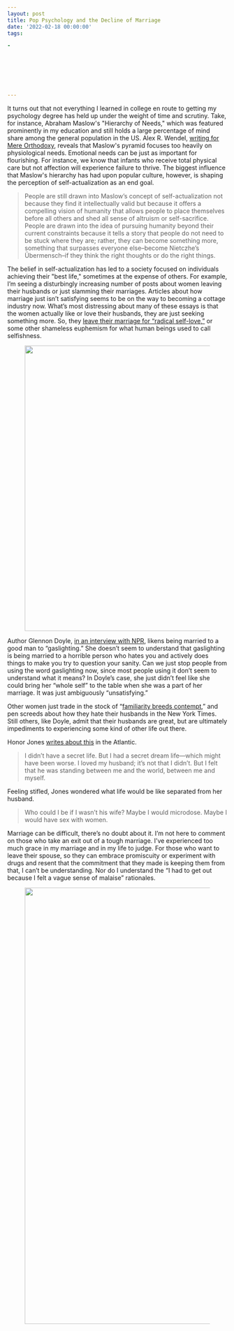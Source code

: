 ```yaml
---
layout: post
title: Pop Psychology and the Decline of Marriage
date: '2022-02-18 00:00:00'
tags:

- 







---
```


It turns out that not everything I learned in college en route to getting my psychology degree has held up under the weight of time and scrutiny. Take, for instance, Abraham Maslow's "Hierarchy of Needs," which was featured prominently in my education and still holds a large percentage of mind share among the general population in the US. Alex R. Wendel, [writing for Mere Orthodoxy](https://mereorthodoxy.com/modern-psychosocial-imaginaries/), reveals that Maslow's pyramid focuses too heavily on physiological needs. Emotional needs can be just as important for flourishing. For instance, we know that infants who receive total physical care but not affection will experience failure to thrive. The biggest influence that Maslow's hierarchy has had upon popular culture, however, is shaping the perception of self-actualization as an end goal.

> People are still drawn into Maslow’s concept of self-actualization not because they find it intellectually valid but because it offers a compelling vision of humanity that allows people to place themselves before all others and shed all sense of altruism or self-sacrifice. People are drawn into the idea of pursuing humanity beyond their current constraints because it tells a story that people do not need to be stuck where they are; rather, they can become something more, something that surpasses everyone else–become Nietczhe’s Übermensch–if they think the right thoughts or do the right things.

The belief in self-actualization has led to a society focused on individuals achieving their "best life," sometimes at the expense of others. For example, I’m seeing a disturbingly increasing number of posts about women leaving their husbands or just slamming their marriages. Articles about how marriage just isn’t satisfying seems to be on the way to becoming a cottage industry now. What’s most distressing about many of these essays is that the women actually like or love their husbands, they are just seeking something more. So, they [leave their marriage for “radical self-love,”](https://www.nytimes.com/2021/09/30/opinion/divorce-children.html) or some other shameless euphemism for what human beings used to call selfishness.

<figure class="kg-card kg-image-card"><img src=" __GHOST_URL__ /content/images/2022/06/Divorce-love.png" class="kg-image" alt loading="lazy" width="1640" height="654" srcset=" __GHOST_URL__ /content/images/size/w600/2022/06/Divorce-love.png 600w, __GHOST_URL__ /content/images/size/w1000/2022/06/Divorce-love.png 1000w, __GHOST_URL__ /content/images/size/w1600/2022/06/Divorce-love.png 1600w, __GHOST_URL__ /content/images/2022/06/Divorce-love.png 1640w" sizes="(min-width: 720px) 720px"></figure>

Author Glennon Doyle, [in an interview with NPR](https://text.npr.org/818495802), likens being married to a good man to “gaslighting.” She doesn’t seem to understand that gaslighting is being married to a horrible person who hates you and actively does things to make you try to question your sanity. Can we just stop people from using the word gaslighting now, since most people using it don’t seem to understand what it means? In Doyle’s case, she just didn’t feel like she could bring her “whole self” to the table when she was a part of her marriage. It was just ambiguously “unsatisfying.”

Other women just trade in the stock of “[familiarity breeds contempt](https://t.co/PlNaqEycp9?ssr=true),” and pen screeds about how they hate their husbands in the New York Times. Still others, like Doyle, admit that their husbands are great, but are ultimately impediments to experiencing some kind of other life out there.

Honor Jones [writes about this](https://www.theatlantic.com/family/archive/2021/12/divorce-parenting/621054/) in the Atlantic.

> I didn’t have a secret life. But I had a secret dream life—which might have been worse. I loved my husband; it’s not that I didn’t. But I felt that he was standing between me and the world, between me and myself.

Feeling stifled, Jones wondered what life would be like separated from her husband.

> Who could I be if I wasn’t his wife? Maybe I would microdose. Maybe I would have sex with women.

Marriage can be difficult, there’s no doubt about it. I’m not here to comment on those who take an exit out of a tough marriage. I’ve experienced too much grace in my marriage and in my life to judge. For those who want to leave their spouse, so they can embrace promiscuity or experiment with drugs and resent that the commitment that they made is keeping them from that, I can’t be understanding. Nor do I understand the “I had to get out because I felt a vague sense of malaise” rationales.

<figure class="kg-card kg-image-card"><a href="https://twitter.com/tylerhuckabee/status/1476627762714664960?s=21"><img src=" __GHOST_URL__ /content/images/2022/06/tylerquote.png" class="kg-image" alt loading="lazy" width="1600" height="1000" srcset=" __GHOST_URL__ /content/images/size/w600/2022/06/tylerquote.png 600w, __GHOST_URL__ /content/images/size/w1000/2022/06/tylerquote.png 1000w, __GHOST_URL__ /content/images/2022/06/tylerquote.png 1600w" sizes="(min-width: 720px) 720px"></a></figure>